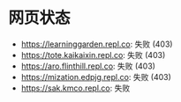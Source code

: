 # 网页状态
- https://learninggarden.repl.co: 失败 (403)
- https://tote.kaikaixin.repl.co: 失败 (403)
- https://aro.flinthill.repl.co: 失败 (403)
- https://mization.edpjg.repl.co: 失败 (403)
- https://sak.kmco.repl.co: 失败
